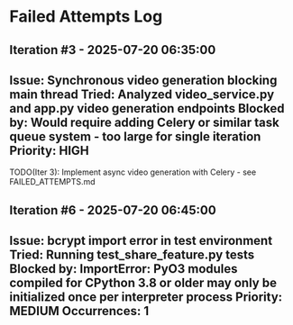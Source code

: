 # Failed Attempts Log

## Iteration #3 - 2025-07-20 06:35:00
**Issue**: Synchronous video generation blocking main thread
**Tried**: Analyzed video_service.py and app.py video generation endpoints
**Blocked by**: Would require adding Celery or similar task queue system - too large for single iteration
**Priority**: HIGH
---

TODO(Iter 3): Implement async video generation with Celery - see FAILED_ATTEMPTS.md

## Iteration #6 - 2025-07-20 06:45:00
**Issue**: bcrypt import error in test environment
**Tried**: Running test_share_feature.py tests
**Blocked by**: ImportError: PyO3 modules compiled for CPython 3.8 or older may only be initialized once per interpreter process
**Priority**: MEDIUM
**Occurrences**: 1
---